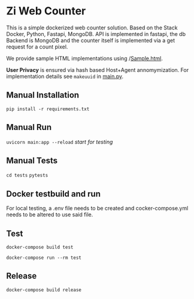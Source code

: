 # Zi Web Counter

This is a simple dockerized web counter solution. Based on the Stack Docker, Python, Fastapi, MongoDB. API is implemented in fastapi, the db Backend is MongoDB and the counter itself is implemented via a get request for a count pixel.

We provide sample HTML implementations using /[Sample.html](sample.html).

**User Privacy** is ensured via hash based Host+Agent annomymization. For implementation details see `makeuuid` in [main.py](main.py).


## Manual Installation

`pip install -r requirements.txt`

## Manual Run

`uvicorn main:app --reload` *start for testing*

## Manual Tests

`cd tests`
`pytests`


## Docker testbuild and run

For local testing, a .env file needs to be created and cocker-compose.yml needs to be altered to use said file.

## Test

`docker-compose build test`

`docker-compose run --rm test`

## Release

`docker-compose build release`
